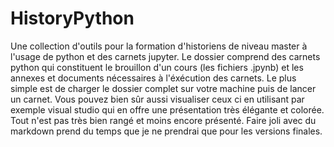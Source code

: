 # HistoryPython

Une collection d'outils pour la formation d'historiens de niveau master à l'usage de python et des carnets jupyter.
Le dossier comprend des carnets python qui constituent le brouillon d'un cours (les fichiers .jpynb) et les annexes et documents nécessaires à l'éxécution des carnets. 
Le plus simple est de charger le dossier complet sur votre machine puis de lancer un carnet. Vous pouvez bien sûr aussi visualiser ceux ci en utilisant par exemple visual studio qui en offre une présentation très élégante et colorée. 
Tout n'est pas très bien rangé et moins encore présenté. Faire joli avec du markdown prend du temps que je ne prendrai que pour les versions finales. 

